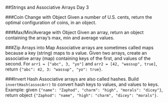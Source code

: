 ##Strings and Associative Arrays Day 3

###Coin Change with Object
Given a number of U.S. cents, return the optimal configuration of coins, in an object.

###Max/Min/Average with Object
Given an array, return an object containing the array’s max, min and average values.

###Zip Arrays into Map
Associative arrays are sometimes called maps because a key (string) maps to a value. Given two arrays, create an associative array (map) containing keys of the first, and values of the second. For `arr1 = ["abc", 3, "yo"]` and `arr2 = [42, "wassup", true]`, return `{"abc": 42, 3: "wassup", "yo": true}`.

###Invert Hash
Associative arrays are also called hashes. Build `invertHash(assocArr)` to convert hash keys to values, and values to keys. Example: given `{"name": "Zaphod", "charm": "high", "morals": "dicey"}`, return object `{"Zaphod": "name", "high": "charm", "dicey": "morals"}`.
